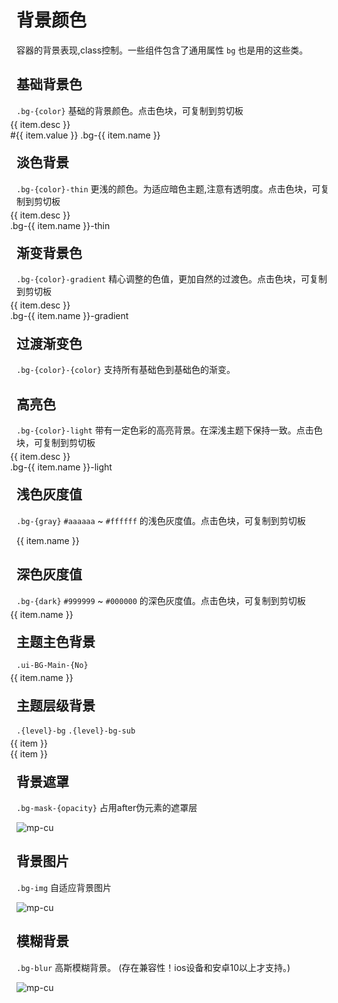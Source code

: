 # 背景颜色

容器的背景表现,class控制。一些组件包含了通用属性 `bg` 也是用的这些类。

## 基础背景色

`.bg-{color}` 基础的背景颜色。点击色块，可复制到剪切板

<div class="ui-grid ui-cols-1 ui-cols-sm-2 ui-cols-md-2 ui-cols-lg-2 ui-cols-xl-4 ui-cols-xxl-8" style="margin: -10px;">
    <div class="p-3 ui-item" v-for="(item,index) in color" :key="index">
        <div class="radius p-4 item" :class="'bg-' + item.name" @click="copyText('bg-' + item.name)">
            <div class="text-xl pb-3">{{ item.desc }}</div>
            <div class="text-sm flex-bar">
                <span class="text-ABC">#{{ item.value }}</span>
                <span>.bg-{{ item.name }}</span>
            </div>
        </div>
    </div>
</div>


## 淡色背景

`.bg-{color}-thin` 更浅的颜色。为适应暗色主题,注意有透明度。点击色块，可复制到剪切板

<div class="ui-grid ui-cols-1 ui-cols-sm-2 ui-cols-md-2 ui-cols-lg-2 ui-cols-xl-4 ui-cols-xxl-8" style="margin: -10px;">
    <div class="p-3 ui-item" v-for="(item,index) in color" :key="index">
        <div class="radius p-4 item" :class="'bg-' + item.name + '-thin'" @click="copyText('bg-' + item.name + '-thin')">
            <div class="text-xl pb-3">{{ item.desc }}</div>
            <div class="text-sm flex-bar">
                <span>.bg-{{ item.name }}-thin</span>
            </div>
        </div>
    </div>
</div>

## 渐变背景色

`.bg-{color}-gradient` 精心调整的色值，更加自然的过渡色。点击色块，可复制到剪切板

<div class="ui-grid ui-cols-1 ui-cols-sm-2 ui-cols-md-2 ui-cols-lg-2 ui-cols-xl-4 ui-cols-xxl-8" style="margin: -10px;">
    <div class="p-3 ui-item" v-for="(item,index) in color" :key="index">
        <div class="radius p-4 item" :class="'bg-' + item.name + '-gradient'" @click="copyText('bg-' + item.name + '-gradient')">
            <div class="text-xl pb-3">{{ item.desc }}</div>
            <div class="text-sm flex-bar">
                <span>.bg-{{ item.name }}-gradient</span>
            </div>
        </div>
    </div>
</div>

## 过渡渐变色

`.bg-{color}-{color}` 支持所有基础色到基础色的渐变。

## 高亮色

`.bg-{color}-light` 带有一定色彩的高亮背景。在深浅主题下保持一致。点击色块，可复制到剪切板

<div class="ui-grid ui-cols-1 ui-cols-sm-2 ui-cols-md-2 ui-cols-lg-2 ui-cols-xl-4 ui-cols-xxl-8" style="margin: -10px;">
    <div class="p-3 ui-item" v-for="(item,index) in color" :key="index">
        <div class="radius p-4 item" :class="'bg-' + item.name + '-light'" @click="copyText('bg-' + item.name + '-light')">
            <div class="text-xl pb-3">{{ item.desc }}</div>
            <div class="text-sm flex-bar">
                <span>.bg-{{ item.name }}-light</span>
            </div>
        </div>
    </div>
</div>

## 浅色灰度值

`.bg-{gray}` `#aaaaaa` ~ `#ffffff` 的浅色灰度值。点击色块，可复制到剪切板

<div class="ui-grid ui-cols-1 ui-cols-sm-2 ui-cols-md-2 ui-cols-lg-2 ui-cols-xl-4 ui-cols-xxl-8 bg-dark-3 radius">
    <div class="p-3 ui-item" v-for="(item,index) in gray" :key="index">
        <div class="radius p-4 item" :class="'bg-' + item.name" @click="copyText('bg-' + item.name)">{{ item.name }}</div>
    </div>
</div>

## 深色灰度值

`.bg-{dark}` `#999999` ~ `#000000` 的深色灰度值。点击色块，可复制到剪切板

<div class="ui-grid ui-cols-1 ui-cols-sm-2 ui-cols-md-2 ui-cols-lg-2 ui-cols-xl-4 ui-cols-xxl-8" style="margin: -10px;">
    <div class="p-3 ui-item" v-for="(item,index) in dark" :key="index">
        <div class="radius p-4 item" :class="'bg-' + item.name" @click="copyText('bg-' + item.name)">{{ item.name }}</div>
    </div>
</div>

## 主题主色背景

`.ui-BG-Main-{No}`

<div class="ui-grid ui-cols-1 ui-cols-sm-2 ui-cols-md-2 ui-cols-lg-2 ui-cols-xl-4 ui-cols-xxl-8" style="margin: -10px;">
    <div class="p-3 ui-item" v-for="(item,index) in themeColor" :key="index">
        <div class="radius p-4 item" :class="'ui-BG-Main-' + (index + 1)" @click="copyText('ui-BG-Main-' + (index + 1))">{{ item.name }}</div>
    </div>
</div>

## 主题层级背景

`.{level}-bg` `.{level}-bg-sub`

<div class="ui-grid ui-cols-1 ui-cols-sm-2 ui-cols-md-2 ui-cols-lg-2 ui-cols-xl-4 ui-cols-xxl-8" style="margin: -10px;">
    <div class="p-3 ui-item" v-for="(item,index) in level" :key="index">
        <div class="radius p-4 item border" :class="item + '-bg'" @click="copyText(item + '-bg')">{{ item }}</div>
    </div>
    <div class="p-3 ui-item" v-for="(item,index) in level" :key="index">
        <div class="radius p-4 item border" :class="item + '-bg-sub'" @click="copyText(item + '-bg-sub')">{{ item }}</div>
    </div>
</div>

## 背景遮罩

`.bg-mask-{opacity}` 占用after伪元素的遮罩层

![mp-cu](/images/background/background1.png)


## 背景图片

`.bg-img` 自适应背景图片

![mp-cu](/images/background/background2.png)

## 模糊背景

`.bg-blur` 高斯模糊背景。 (存在兼容性！ios设备和安卓10以上才支持。)

![mp-cu](/images/background/background3.png)


<script setup>
const color = [
    { name: 'yellow', value: 'fbbd08', desc: '明黄' },
    { name: 'orange', value: 'f37b1d', desc: '橘橙' },
    { name: 'red', value: 'e54d42', desc: '嫣红' },
    { name: 'pink', value: 'e03997', desc: '桃粉' },
    { name: 'mauve', value: 'b745cb', desc: '木槿' },
    { name: 'purple', value: '905ddf', desc: '姹紫' },
    { name: 'blue', value: '0081ff', desc: '海蓝' },
    { name: 'cyan', value: '1cbbb4', desc: '天青' },
    { name: 'green', value: '3eb93b', desc: '森绿' },
    { name: 'olive', value: '8dc63f', desc: '橄榄' },
    { name: 'grey', value: '8799a3', desc: '玄灰' },
    { name: 'brown', value: 'a5673f', desc: '棕褐' }
];
const gray = [
    { name: 'white', value: 'ffffff' },
    { name: 'gray-f', value: 'f8f9fa' },
    { name: 'gray-e', value: 'eeeeee' },
    { name: 'gray-d', value: 'dddddd' },
    { name: 'gray-c', value: 'cccccc' },
    { name: 'gray-b', value: 'bbbbbb' },
    { name: 'gray-a', value: 'aaaaaa' }
];
const dark = [
    { name: 'dark-9', value: '999999' },
    { name: 'dark-8', value: '888888' },
    { name: 'dark-7', value: '777777' },
    { name: 'dark-6', value: '666666' },
    { name: 'dark-5', value: '555555' },
    { name: 'dark-4', value: '444444' },
    { name: 'dark-3', value: '333333' },
    { name: 'dark-2', value: '222222' },
    { name: 'dark-1', value: '111111' },
    { name: 'black', value: '000000' }
];
const themeColor = [
    { name: 'a', value: '0081ff' }, 
    { name: 'b', value: '2ca5f9' }, 
    { name: 'c', value: '2ccbf9' }, 
    { name: 'd', value: 'b2d4fe' }
];
const level = ['page', 'box', 'menu'];


//复制文本
function copyText(text) {
    let createInput = document.createElement('textarea');
    createInput.value = text;
    document.body.appendChild(createInput);
    createInput.select();
    document.execCommand('Copy');
    createInput.className = 'createInput';
    createInput.style.display = 'none';
};
</script>
